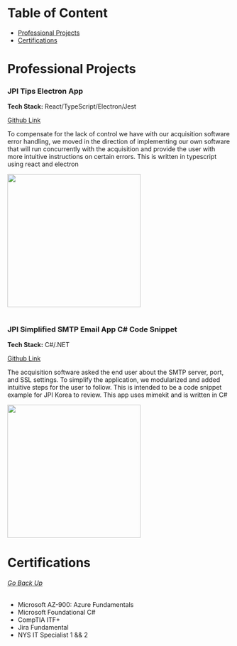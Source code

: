 # Table of Content
- [Professional Projects](#professional-projects-)
- [Certifications](#certifications-)

# Professional Projects

### JPI Tips Electron App

**Tech Stack:** React/TypeScript/Electron/Jest

[Github Link](https://github.com/chitangchin/JPI-Tips-Window-App) 

To compensate for the lack of control we have with our acquisition software error handling, we moved in the direction of implementing our own software that will run concurrently with the acquisition and provide the user with more intuitive instructions on certain errors. This is written in typescript using react and electron

<img src="https://github.com/chitangchin/Chitangchin/assets/96362668/e4371c21-a042-4e0f-a944-8677b47b77a3" height="300px"/>

#

### JPI Simplified SMTP Email App C# Code Snippet

**Tech Stack:** C#/.NET

[Github Link](https://github.com/chitangchin/Simplified-SMTP-Email-App) 

The acquisition software asked the end user about the SMTP server, port, and SSL settings. To simplify the application, we modularized and added intuitive steps for the user to follow. This is intended to be a code snippet example for JPI Korea to review. This app uses mimekit and is written in C#

<img src="https://github.com/chitangchin/Chitangchin/assets/96362668/b6f19af5-91a9-4c85-a1e0-f55e91d29ff7" height="300px"/>

# Certifications
###### [Go Back Up](#theres-no-room-in-the-ring-for-overbearing-pride-closing-your-mind-to-the-prospect-of-failure-will-only-ensure-your-defeat---master-roshi)

- Microsoft AZ-900: Azure Fundamentals
- Microsoft Foundational C#
- CompTIA ITF+
- Jira Fundamental
- NYS IT Specialist 1 && 2
